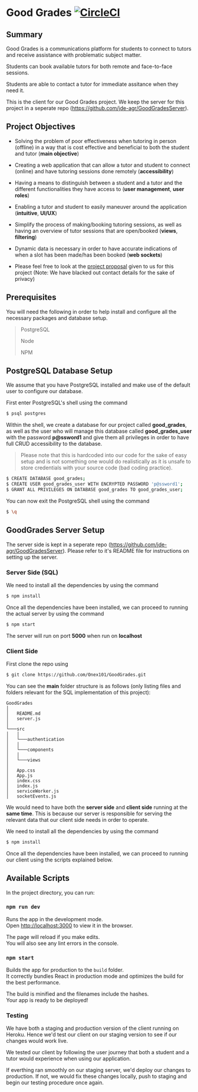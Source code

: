 # Good Grades   [![CircleCI](https://circleci.com/gh/rde-kwaa/GoodGrades/tree/master.svg?style=svg&circle-token=89cb641d483622d9806976e3ad3095d55aa1d800)](https://circleci.com/gh/rde-kwaa/GoodGrades/tree/master)

## Summary

Good Grades is a communications platform for students to connect to tutors and receive assistance with problematic subject  matter.

Students can book available tutors for both remote and face-to-face sessions.

Students are able to contact a tutor for immediate assitance when they need it.


This is the client for our Good Grades project. We keep the server for this project in a seperate repo (https://github.com/jde-agr/GoodGradesServer).


## Project Objectives

* Solving the problem of poor effectiveness when tutoring in person (offline) in a way that is cost effective and beneficial to both the student and tutor (**main objective**)

* Creating a web application that can allow a tutor and student to connect (online) and have tutoring sessions done remotely (**accessibility**)

* Having a means to distinguish between a student and a tutor and the different functionalities they have access to (**user management**, **user roles**)

* Enabling a tutor and student to easily maneuver around the application (**intuitive**, **UI/UX**)

* Simplify the process of making/booking tutoring sessions, as well as having an overview of tutor sessions that are open/booked (**views**, **filtering**)

* Dynamic data is necessary in order to have accurate indications of when a slot has been made/has been booked (**web sockets**)

* Please feel free to look at the [project proposal](./resources/WeThinkCode_Request_for_proposal.pdf) given to us for this project (Note: We have blacked out contact details for the sake of privacy)

## Prerequisites
You will need the following in order to help install and configure all the necessary packages and database setup.

> PostgreSQL
>
> Node
>
> NPM

## PostgreSQL Database Setup
We assume that you have PostgreSQL installed and make use of the default user to configure our database.

First enter PostgreSQL's shell using the command
```sh
$ psql postgres
```
Within the shell, we create a database for our project called **good_grades**, as well as the user who will manage this database called **good_grades_user** with the password **p@ssword1** and give them all privileges in order to have full CRUD accessibility to the database. 

>Please note that this is hardcoded into our code for the sake of easy setup and is not something one would do realistically as it is unsafe to store credentials with your source code (bad coding practice).
>

```sh
$ CREATE DATABASE good_grades;
$ CREATE USER good_grades_user WITH ENCRYPTED PASSWORD 'p@ssword1';
$ GRANT ALL PRIVILEGES ON DATABASE good_grades TO good_grades_user;
```

You can now exit the PostgreSQL shell using the command
```sh
$ \q
```

## GoodGrades Server Setup
The server side is kept in a seperate repo (https://github.com/jde-agr/GoodGradesServer). Please refer to it's README file for instructions on setting up the server.
 

### Server Side (SQL)

We need to install all the dependencies by using the command
```sh
$ npm install
```

Once all the dependencies have been installed, we can proceed to running the actual server by using the command
```sh
$ npm start
```
The server will run on port **5000** when run on **localhost**

### Client Side
First clone the repo using
```sh
$ git clone https://github.com/Onex101/GoodGrades.git
```
You can see the **main** folder structure is as follows (only listing files and folders relevant for the SQL implementation of this project):
```
GoodGrades 
│
│   README.md
│   server.js
│   
└───src
│   │
│   └───authentication
│   │
│   └───components
│   │
│   └───views
│
│   App.css
│   App.js
│   index.css
│   index.js
│   serviceWorker.js
│   socketEvents.js
```

We would need to have both the **server side** and **client side** running at the **same time**. This is because our server is responsible for serving the relevant data that our client side needs in order to operate.

We need to install all the dependencies by using the command
```sh
$ npm install
```

Once all the dependencies have been installed, we can proceed to running our client using the scripts explained below.

## Available Scripts

In the project directory, you can run:

### `npm run dev`

Runs the app in the development mode.<br />
Open [http://localhost:3000](http://localhost:3000) to view it in the browser.

The page will reload if you make edits.<br />
You will also see any lint errors in the console.

### `npm start`

Builds the app for production to the `build` folder.<br />
It correctly bundles React in production mode and optimizes the build for the best performance.

The build is minified and the filenames include the hashes.<br />
Your app is ready to be deployed!

### Testing
We have both a staging and production version of the client running on Heroku. Hence we'd test our client on our staging version to see if our changes would work live.

We tested our client by following the user journey that both a student and a tutor would experience when using our application.

If everthing ran smoothly on our staging server, we'd deploy our changes to production. If not, we would fix these changes locally, push to staging and begin our testing procedure once again.

